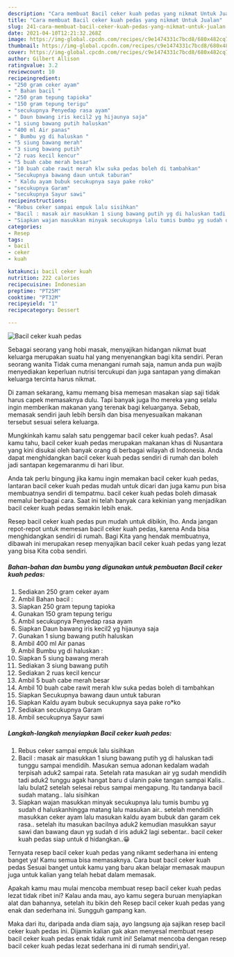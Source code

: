 ```yaml
---
description: "Cara membuat Bacil ceker kuah pedas yang nikmat Untuk Jualan"
title: "Cara membuat Bacil ceker kuah pedas yang nikmat Untuk Jualan"
slug: 241-cara-membuat-bacil-ceker-kuah-pedas-yang-nikmat-untuk-jualan
date: 2021-04-10T12:21:32.268Z
image: https://img-global.cpcdn.com/recipes/c9e1474331c7bcd8/680x482cq70/bacil-ceker-kuah-pedas-foto-resep-utama.jpg
thumbnail: https://img-global.cpcdn.com/recipes/c9e1474331c7bcd8/680x482cq70/bacil-ceker-kuah-pedas-foto-resep-utama.jpg
cover: https://img-global.cpcdn.com/recipes/c9e1474331c7bcd8/680x482cq70/bacil-ceker-kuah-pedas-foto-resep-utama.jpg
author: Gilbert Allison
ratingvalue: 3.2
reviewcount: 10
recipeingredient:
- "250 gram ceker ayam"
- " Bahan bacil "
- "250 gram tepung tapioka"
- "150 gram tepung terigu"
- "secukupnya Penyedap rasa ayam"
- " Daun bawang iris kecil2 yg hijaunya saja"
- "1 siung bawang putih haluskan"
- "400 ml Air panas"
- " Bumbu yg di haluskan "
- "5 siung bawang merah"
- "3 siung bawang putih"
- "2 ruas kecil kencur"
- "5 buah cabe merah besar"
- "10 buah cabe rawit merah klw suka pedas boleh di tambahkan"
- "Secukupnya bawang daun untuk taburan"
- " Kaldu ayam bubuk secukupnya saya pake roko"
- "secukupnya Garam"
- "secukupnya Sayur sawi"
recipeinstructions:
- "Rebus ceker sampai empuk lalu sisihkan"
- "Bacil : masak air masukkan 1 siung bawang putih yg di haluskan tadi tunggu sampai mendidih. Masukan semua adonan kedalam wadah terpisah aduk2 sampai rata. Setelah rata masukan air yg sudah mendidih tadi aduk2 tunggu agak hangat baru d ulanin pake tangan sampai Kalis.. lalu bulat2 setelah selesai rebus sampai mengapung. Itu tandanya bacil sudah matang.. lalu sisihkan"
- "Siapkan wajan masukkan minyak secukupnya lalu tumis bumbu yg sudah d haluskanhingga matang lalu masukan air.. setelah mendidih masukkan ceker ayam lalu masukan kaldu ayam bubuk dan garam cek rasa.. setelah itu masukan bacilnya aduk2 kemudian masukkan sayur sawi dan bawang daun yg sudah d iris aduk2 lagi sebentar.. bacil ceker kuah pedas siap untuk d hidangkan..😀"
categories:
- Resep
tags:
- bacil
- ceker
- kuah

katakunci: bacil ceker kuah 
nutrition: 222 calories
recipecuisine: Indonesian
preptime: "PT25M"
cooktime: "PT32M"
recipeyield: "1"
recipecategory: Dessert

---
```



![Bacil ceker kuah pedas](https://img-global.cpcdn.com/recipes/c9e1474331c7bcd8/680x482cq70/bacil-ceker-kuah-pedas-foto-resep-utama.jpg)

Sebagai seorang yang hobi masak, menyajikan hidangan nikmat buat keluarga merupakan suatu hal yang menyenangkan bagi kita sendiri. Peran seorang  wanita Tidak cuma menangani rumah saja, namun anda pun wajib menyediakan keperluan nutrisi tercukupi dan juga santapan yang dimakan keluarga tercinta harus nikmat.

Di zaman  sekarang, kamu memang bisa memesan masakan siap saji tidak harus capek memasaknya dulu. Tapi banyak juga lho mereka yang selalu ingin memberikan makanan yang terenak bagi keluarganya. Sebab, memasak sendiri jauh lebih bersih dan bisa menyesuaikan makanan tersebut sesuai selera keluarga. 



Mungkinkah kamu salah satu penggemar bacil ceker kuah pedas?. Asal kamu tahu, bacil ceker kuah pedas merupakan makanan khas di Nusantara yang kini disukai oleh banyak orang di berbagai wilayah di Indonesia. Anda dapat menghidangkan bacil ceker kuah pedas sendiri di rumah dan boleh jadi santapan kegemaranmu di hari libur.

Anda tak perlu bingung jika kamu ingin memakan bacil ceker kuah pedas, lantaran bacil ceker kuah pedas mudah untuk dicari dan juga kamu pun bisa membuatnya sendiri di tempatmu. bacil ceker kuah pedas boleh dimasak memalui berbagai cara. Saat ini telah banyak cara kekinian yang menjadikan bacil ceker kuah pedas semakin lebih enak.

Resep bacil ceker kuah pedas pun mudah untuk dibikin, lho. Anda jangan repot-repot untuk memesan bacil ceker kuah pedas, karena Anda bisa menghidangkan sendiri di rumah. Bagi Kita yang hendak membuatnya, dibawah ini merupakan resep menyajikan bacil ceker kuah pedas yang lezat yang bisa Kita coba sendiri.

<!--inarticleads1-->

##### Bahan-bahan dan bumbu yang digunakan untuk pembuatan Bacil ceker kuah pedas:

1. Sediakan 250 gram ceker ayam
1. Ambil  Bahan bacil :
1. Siapkan 250 gram tepung tapioka
1. Gunakan 150 gram tepung terigu
1. Ambil secukupnya Penyedap rasa ayam
1. Siapkan  Daun bawang iris kecil2 yg hijaunya saja
1. Gunakan 1 siung bawang putih haluskan
1. Ambil 400 ml Air panas
1. Ambil  Bumbu yg di haluskan :
1. Siapkan 5 siung bawang merah
1. Sediakan 3 siung bawang putih
1. Sediakan 2 ruas kecil kencur
1. Ambil 5 buah cabe merah besar
1. Ambil 10 buah cabe rawit merah klw suka pedas boleh di tambahkan
1. Siapkan Secukupnya bawang daun untuk taburan
1. Siapkan  Kaldu ayam bubuk secukupnya saya pake ro*ko
1. Sediakan secukupnya Garam
1. Ambil secukupnya Sayur sawi




<!--inarticleads2-->

##### Langkah-langkah menyiapkan Bacil ceker kuah pedas:

1. Rebus ceker sampai empuk lalu sisihkan
1. Bacil : masak air masukkan 1 siung bawang putih yg di haluskan tadi tunggu sampai mendidih. Masukan semua adonan kedalam wadah terpisah aduk2 sampai rata. Setelah rata masukan air yg sudah mendidih tadi aduk2 tunggu agak hangat baru d ulanin pake tangan sampai Kalis.. lalu bulat2 setelah selesai rebus sampai mengapung. Itu tandanya bacil sudah matang.. lalu sisihkan
1. Siapkan wajan masukkan minyak secukupnya lalu tumis bumbu yg sudah d haluskanhingga matang lalu masukan air.. setelah mendidih masukkan ceker ayam lalu masukan kaldu ayam bubuk dan garam cek rasa.. setelah itu masukan bacilnya aduk2 kemudian masukkan sayur sawi dan bawang daun yg sudah d iris aduk2 lagi sebentar.. bacil ceker kuah pedas siap untuk d hidangkan..😀




Ternyata resep bacil ceker kuah pedas yang nikamt sederhana ini enteng banget ya! Kamu semua bisa memasaknya. Cara buat bacil ceker kuah pedas Sesuai banget untuk kamu yang baru akan belajar memasak maupun juga untuk kalian yang telah hebat dalam memasak.

Apakah kamu mau mulai mencoba membuat resep bacil ceker kuah pedas lezat tidak ribet ini? Kalau anda mau, ayo kamu segera buruan menyiapkan alat dan bahannya, setelah itu bikin deh Resep bacil ceker kuah pedas yang enak dan sederhana ini. Sungguh gampang kan. 

Maka dari itu, daripada anda diam saja, ayo langsung aja sajikan resep bacil ceker kuah pedas ini. Dijamin kalian gak akan menyesal membuat resep bacil ceker kuah pedas enak tidak rumit ini! Selamat mencoba dengan resep bacil ceker kuah pedas lezat sederhana ini di rumah sendiri,ya!.

